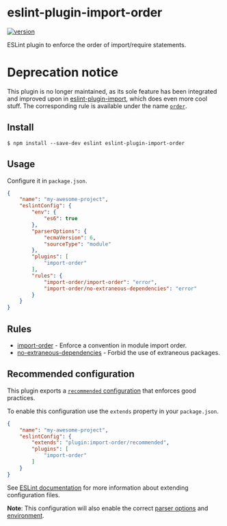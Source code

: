 # eslint-plugin-import-order

[![version](https://img.shields.io/npm/v/eslint-plugin-import-order.svg)](http://npm.im/eslint-plugin-import-order)

ESLint plugin to enforce the order of import/require statements.

# Deprecation notice

This plugin is no longer maintained, as its sole feature has been integrated and improved upon in [eslint-plugin-import](https://github.com/benmosher/eslint-plugin-import), which does even more cool stuff. The corresponding rule is available under the name [`order`](https://github.com/benmosher/eslint-plugin-import/blob/master/docs%2Frules%2Forder.md).


## Install

```
$ npm install --save-dev eslint eslint-plugin-import-order
```


## Usage

Configure it in `package.json`.

```json
{
	"name": "my-awesome-project",
	"eslintConfig": {
		"env": {
			"es6": true
		},
		"parserOptions": {
			"ecmaVersion": 6,
			"sourceType": "module"
		},
		"plugins": [
			"import-order"
		],
		"rules": {
			"import-order/import-order": "error",
			"import-order/no-extraneous-dependencies": "error"
		}
	}
}
```


## Rules

- [import-order](docs/rules/import-order.md) - Enforce a convention in module import order.
- [no-extraneous-dependencies](docs/rules/no-extraneous-dependencies.md) - Forbid the use of extraneous packages.

## Recommended configuration

This plugin exports a [`recommended` configuration](index.js#L8) that enforces good practices.

To enable this configuration use the `extends` property in your `package.json`.

```json
{
	"name": "my-awesome-project",
	"eslintConfig": {
		"extends": "plugin:import-order/recommended",
		"plugins": [
			"import-order"
		]
	}
}
```

See [ESLint documentation](http://eslint.org/docs/user-guide/configuring#extending-configuration-files) for more information about extending configuration files.

**Note**: This configuration will also enable the correct [parser options](http://eslint.org/docs/user-guide/configuring#specifying-parser-options) and [environment](http://eslint.org/docs/user-guide/configuring#specifying-environments).
